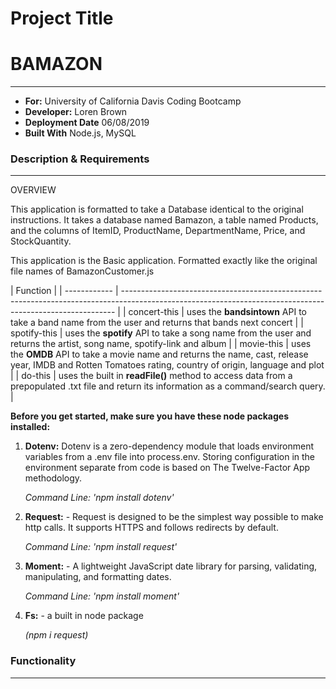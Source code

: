 # Project Title

# BAMAZON

---

- **For:** University of California Davis Coding Bootcamp
- **Developer:** Loren Brown
- **Deployment Date** 06/08/2019
- **Built With** Node.js, MySQL

### Description & Requirements

---

OVERVIEW

This application is formatted to take a Database identical to the original instructions. It takes a database named Bamazon, a table named Products, and the columns of ItemID, ProductName, DepartmentName, Price, and StockQuantity.

This application is the Basic application. Formatted exactly like the original file names of BamazonCustomer.js

| Function                                                                                                                                                       |
| ------------ | ---------------------------------------------------------------------------------------------------------------------------------------------------------- |
| concert-this | uses the **bandsintown** API to take a band name from the user and returns that bands next concert                                                         |
| spotify-this | uses the **spotify** API to take a song name from the user and returns the artist, song name, spotify-link and album                                       |
| movie-this   | uses the **OMDB** API to take a movie name and returns the name, cast, release year, IMDB and Rotten Tomatoes rating, country of origin, language and plot |
| do-this      | uses the built in **readFile()** method to access data from a prepopulated .txt file and return its information as a command/search query.                 |

**Before you get started, make sure you have these node packages installed:**

1. **Dotenv:** Dotenv is a zero-dependency module that loads environment variables from a .env file into process.env. Storing configuration in the environment separate from code is based on The Twelve-Factor App methodology.

   _Command Line: 'npm install dotenv'_

2) **Request:** - Request is designed to be the simplest way possible to make http calls. It supports HTTPS and follows redirects by default.

   _Command Line: 'npm install request'_

3) **Moment:** - A lightweight JavaScript date library for parsing, validating, manipulating, and formatting dates.

   _Command Line: 'npm install moment'_

4) **Fs:** - a built in node package

   _(npm i request)_

### Functionality

---
